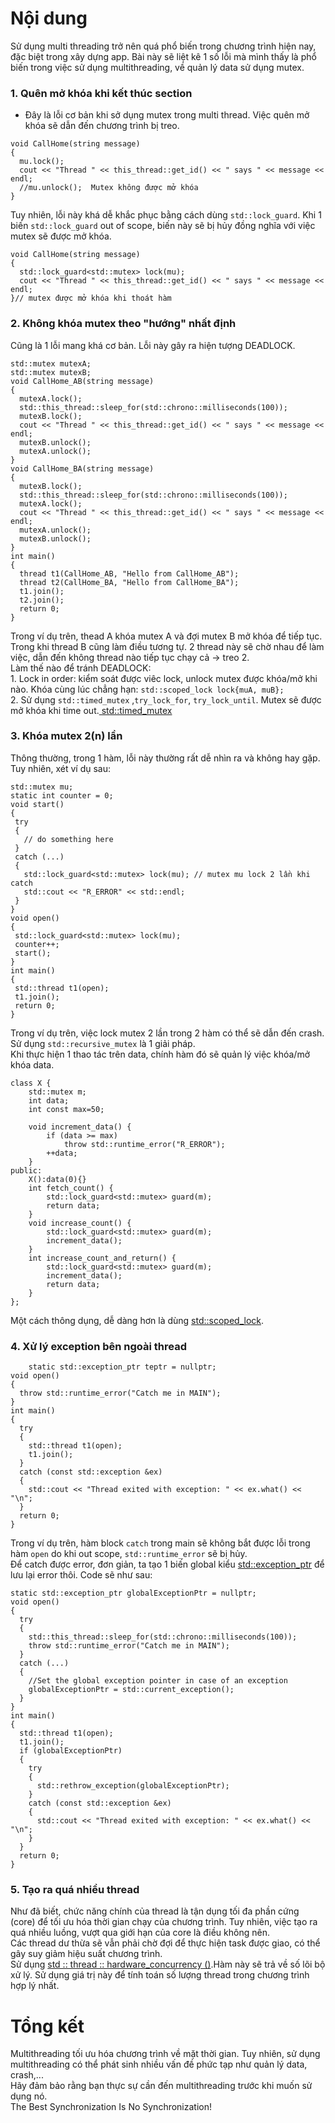 #  Nội dung
   Sử dụng multi threading trở nên quá phổ biến trong chương trình hiện nay, đặc biệt trong xây dựng app. Bài này sẽ liệt kê 1 số lỗi mà mình thấy là phổ biến trong việc sử dụng multithreading, về quản lý data sử dụng mutex.
   
### 1. Quên mở khóa khi kết thúc section
  - Đây là lỗi cơ bản khi sở dụng mutex trong multi thread. Việc quên mở khóa sẽ dẫn đến chương trình bị treo.
```
void CallHome(string message)
{
  mu.lock();
  cout << "Thread " << this_thread::get_id() << " says " << message << endl;
  //mu.unlock();  Mutex không được mở khóa
}
```
Tuy nhiên, lỗi này khá dễ khắc phục bằng cách dùng `std::lock_guard`. Khi 1 biến `std::lock_guard` out of scope, biến này sẽ bị hủy đồng nghĩa với việc mutex sẽ được mở khóa.
```
void CallHome(string message)
{
  std::lock_guard<std::mutex> lock(mu);  
  cout << "Thread " << this_thread::get_id() << " says " << message << endl;
}// mutex được mở khóa khi thoát hàm
```

### 2. Không khóa mutex theo "hướng" nhất định
 Cũng là 1 lỗi mang khá cơ bản. Lỗi này gây ra hiện tượng DEADLOCK.
```
std::mutex mutexA;
std::mutex mutexB;
void CallHome_AB(string message)
{
  mutexA.lock();
  std::this_thread::sleep_for(std::chrono::milliseconds(100));
  mutexB.lock();
  cout << "Thread " << this_thread::get_id() << " says " << message << endl;
  mutexB.unlock();
  mutexA.unlock();
}
void CallHome_BA(string message)
{
  mutexB.lock();
  std::this_thread::sleep_for(std::chrono::milliseconds(100));
  mutexA.lock();
  cout << "Thread " << this_thread::get_id() << " says " << message << endl;
  mutexA.unlock();
  mutexB.unlock();
}
int main()
{
  thread t1(CallHome_AB, "Hello from CallHome_AB");
  thread t2(CallHome_BA, "Hello from CallHome_BA");
  t1.join();
  t2.join();
  return 0;
}
```
Trong ví dụ trên, thead A khóa mutex A và đợi mutex B mở khóa để tiếp tục. Trong khi thread B cũng làm điều tương tự. 2 thread này sẽ chờ nhau để làm việc, dẫn đến không thread nào tiếp tục chạy cả -> treo 2.<br>
Làm thế nào để tránh DEADLOCK:<br>
    1. Lock in order: kiểm soát được viêc lock, unlock mutex được khóa/mở khi nào. Khóa cùng lúc chẳng hạn: `std::scoped_lock lock{muA, muB};`<br>
    2. Sử dụng `std::timed_mutex` ,`try_lock_for`, `try_lock_until`. Mutex sẽ được mở khóa khi time out.[ std::timed_mutex](https://en.cppreference.com/w/cpp/thread/timed_mutex)
###  3. Khóa mutex 2(n) lần
 Thông thường, trong 1 hàm, lỗi này thường rất dễ nhìn ra và không hay gặp. Tuy nhiên, xét ví dụ sau:
 ```
std::mutex mu;
static int counter = 0;
void start()
{
  try
  {
    // do something here
  }
  catch (...)
  {
    std::lock_guard<std::mutex> lock(mu); // mutex mu lock 2 lần khi catch
    std::cout << "R_ERROR" << std::endl;
  }
}
void open()
{
  std::lock_guard<std::mutex> lock(mu);
  counter++;
  start();
}
int main()
{
  std::thread t1(open);
  t1.join();
  return 0;
}
```
Trong ví dụ trên, việc lock mutex 2 lần trong 2 hàm có thể sẽ dẫn đến crash. Sử dụng `std::recursive_mutex` là 1 giải pháp.<br>Khi thực hiện 1 thao tác trên data, chính hàm đó  sẽ quản lý việc khóa/mở khóa data. 
```
class X {
    std::mutex m;
    int data;
    int const max=50;

    void increment_data() {
        if (data >= max)
            throw std::runtime_error("R_ERROR");
        ++data;
    }
public:
    X():data(0){}
    int fetch_count() {
        std::lock_guard<std::mutex> guard(m);
        return data;
    }
    void increase_count() {
        std::lock_guard<std::mutex> guard(m);
        increment_data();
    } 
    int increase_count_and_return() {
        std::lock_guard<std::mutex> guard(m);
        increment_data();
        return data;
    } 
};
```
Một cách thông dụng, dễ dàng hơn là dùng [std::scoped_lock](https://en.cppreference.com/w/cpp/thread/scoped_lock).
### 4. Xử lý exception bên ngoài thread
```
    static std::exception_ptr teptr = nullptr;
void open()
{
  throw std::runtime_error("Catch me in MAIN");
}
int main()
{
  try
  {
    std::thread t1(open);
    t1.join();
  }
  catch (const std::exception &ex)
  {
    std::cout << "Thread exited with exception: " << ex.what() << "\n";
  }
  return 0;
}
```
Trong ví dụ trên, hàm block `catch` trong main sẽ không bắt được lỗi trong hàm `open` do khi out scope, `std::runtime_error` sẽ bị hủy.<br>
Để catch được error, đơn giản, ta tạo 1 biến global kiểu [std::exception_ptr](https://en.cppreference.com/w/cpp/error/exception_ptr) để lưu lại error thôi. Code sẽ như sau: 
```
static std::exception_ptr globalExceptionPtr = nullptr;
void open()
{
  try
  {
    std::this_thread::sleep_for(std::chrono::milliseconds(100));
    throw std::runtime_error("Catch me in MAIN");
  }
  catch (...)
  {
    //Set the global exception pointer in case of an exception
    globalExceptionPtr = std::current_exception();
  }
}
int main()
{
  std::thread t1(open);
  t1.join();
  if (globalExceptionPtr)
  {
    try
    {
      std::rethrow_exception(globalExceptionPtr);
    }
    catch (const std::exception &ex)
    {
      std::cout << "Thread exited with exception: " << ex.what() << "\n";
    }
  }
  return 0;
}
```
### 5. Tạo ra quá nhiều thread
Như đã biết, chức năng chính của thread là tận dụng tối đa phần cứng (core) để tối ưu hóa thời gian chạy của chương trình. Tuy nhiên, việc tạo ra quá nhiều luồng, vượt qua giới hạn của core là điều không nên.<br> Các thread dư thừa sẽ vẫn phải chờ đợi để thực hiện task được giao, có thể gây suy giảm hiệu suất chương trình.<br> Sử dụng [std :: thread :: hardware_concurrency ()](https://en.cppreference.com/w/cpp/thread/thread/hardware_concurrency).Hàm này sẽ trả về số lõi bộ xử lý. Sử dụng giá trị này để tính toán số lượng thread trong chương trình hợp lý nhất.
# Tổng kết
  Multithreading tối ưu hóa chương trình về mặt thời gian. Tuy nhiên, sử dụng multithreading có thể phát sinh nhiều vấn đề phức tạp như quản lý data, crash,...<br>Hãy đảm bảo rằng bạn thực sự cần đến multithreading trước khi muốn sử dụng nó.<br>
 The Best Synchronization Is No Synchronization!